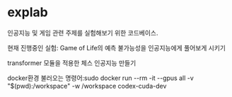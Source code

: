 # explab

인공지능 및 게임 관련 주제를 실험해보기 위한 코드베이스.

현재 진행중인 실험:
Game of Life의 예측 불가능성을 인공지능에게 풀어보게 시키기

transformer 모듈을 적용한 체스 인공지능 만들기


docker환경 불러오는 명령어:sudo docker run --rm -it --gpus all   -v "$(pwd):/workspace"   -w /workspace   codex-cuda-dev


